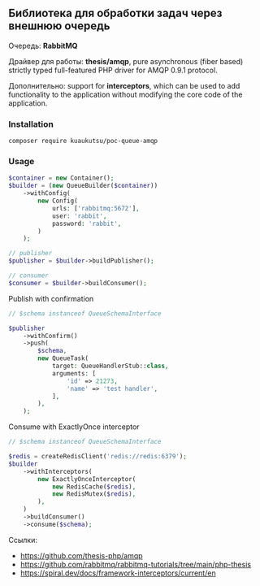 ## Библиотека для обработки задач через внешнюю очередь

Очередь: **RabbitMQ**  

Драйвер для работы: **thesis/amqp**,
pure asynchronous (fiber based) strictly typed full-featured PHP driver for AMQP 0.9.1 protocol.

Дополнительно: support for **interceptors**, 
which can be used to add functionality to the application without modifying the core code of the application.

### Installation

```shell
composer require kuaukutsu/poc-queue-amqp
```

### Usage

```php
$container = new Container();
$builder = (new QueueBuilder($container))
    ->withConfig(
        new Config(
            urls: ['rabbitmq:5672'],
            user: 'rabbit',
            password: 'rabbit',
        )
    );

// publisher
$publisher = $builder->buildPublisher();

// consumer
$consumer = $builder->buildConsumer();
```

Publish with confirmation

```php
// $schema instanceof QueueSchemaInterface

$publisher
    ->withConfirm()
    ->push(
        $schema,
        new QueueTask(
            target: QueueHandlerStub::class,
            arguments: [
                'id' => 21273,
                'name' => 'test handler',
            ],
        ),
    );
```

Consume with ExactlyOnce interceptor

```php
// $schema instanceof QueueSchemaInterface

$redis = createRedisClient('redis://redis:6379');
$builder
    ->withInterceptors(
        new ExactlyOnceInterceptor(
            new RedisCache($redis),
            new RedisMutex($redis),
        ),
    )
    ->buildConsumer()
    ->consume($schema);
```

Ссылки:
- https://github.com/thesis-php/amqp
- https://github.com/rabbitmq/rabbitmq-tutorials/tree/main/php-thesis
- https://spiral.dev/docs/framework-interceptors/current/en
